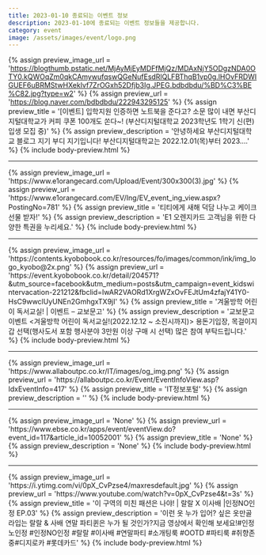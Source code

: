 ```yaml
---
title: 2023-01-10 종료되는 이벤트 정보
description: 2023-01-10에 종료되는 이벤트 정보들을 제공합니다.
category: event
image: /assets/images/event/logo.png
---
```

{% assign preview_image_url = 'https://blogthumb.pstatic.net/MjAyMjEyMDFfMjQz/MDAxNjY5ODgzNDA0OTY0.kQWOqZm0qkCAmywufqswQGeNufEsdRlQLFBThqB1vp0g.lHOvFRDWIGUEF6uBRMStwHXeklvf7ZrOGxh52Dfjb3Ig.JPEG.bdbdbdu/%BD%C3%BE%C82.jpg?type=w2' %}
{% assign preview_url = 'https://blog.naver.com/bdbdbdu/222943295125' %}
{% assign preview_title = '[이벤트] 입학지원 인증하면 노트북을 준다고? 소문 많이 내면 부산디지털대학교가 커피 쿠폰 100개도 쏜다~! (부산디지털대학교 2023학년도 1학기 신(편) 입생 모집 중)' %}
{% assign preview_description = '안녕하세요 부산디지털대학교 블로그 지기 부디 지기입니다! 부산디지털대학교는 2022.12.01(목)부터 2023....' %}
{% include body-preview.html %}
<hr>{% assign preview_image_url = 'https://www.e1orangecard.com/Upload/Event/300x300(3).jpg' %}
{% assign preview_url = 'https://www.e1orangecard.com/EV/Ing/EV_event_ing_view.aspx?PostingNo=781' %}
{% assign preview_title = '티티에게 새해 덕담 나누고 케이크 선물 받자!' %}
{% assign preview_description = 'E1 오렌지카드 고객님을 위한 다양한 특권을 누리세요.' %}
{% include body-preview.html %}
<hr>{% assign preview_image_url = 'https://contents.kyobobook.co.kr/resources/fo/images/common/ink/img_logo_kyobo@2x.png' %}
{% assign preview_url = 'https://event.kyobobook.co.kr/detail/204571?&utm_source=facebook&utm_medium=posts&utm_campaign=event_kidswintervacation-221212&fbclid=IwAR2VAORd1XrgWZxOvFEJtUm4zfajY41Y0-HsC9wwclUyUNEn2GmhgxTX9jI' %}
{% assign preview_title = '겨울방학 어린이 독서교실! | 이벤트 – 교보문고' %}
{% assign preview_description = '교보문고 이벤트 &lt;겨울방학 어린이 독서교실!(2022.12.12 ~ 소진시까지)&gt; 용돈기입장, 목걸이지갑 선택(행사도서 포함 행사분야 3만원 이상 구매 시 선택) 많은 참여 부탁드립니다.' %}
{% include body-preview.html %}
<hr>{% assign preview_image_url = 'https://www.allaboutpc.co.kr/IT/images/og_img.png' %}
{% assign preview_url = 'https://allaboutpc.co.kr/Event/EventInfoView.asp?IdxEventInfo=417' %}
{% assign preview_title = 'IT정보포털' %}
{% assign preview_description = '' %}
{% include body-preview.html %}
<hr>{% assign preview_image_url = 'None' %}
{% assign preview_url = 'https://www.ebse.co.kr/apps/event/eventView.do?event_id=117&article_id=10052001' %}
{% assign preview_title = 'None' %}
{% assign preview_description = 'None' %}
{% include body-preview.html %}
<hr>{% assign preview_image_url = 'https://i.ytimg.com/vi/0pX_CvPzse4/maxresdefault.jpg' %}
{% assign preview_url = 'https://www.youtube.com/watch?v=0pX_CvPzse4&t=3s' %}
{% assign preview_title = '이 구역의 미친 패션은 나야! | 랄랄 X 이사배 |인정NO인정 EP.03' %}
{% assign preview_description = '이런 옷 누가 입어? 싶은 옷만골라입는 랄랄 &amp; 사배 연말 파티퀸은 누가 될 것인가?지금 영상에서 확인해 보세요!#인정노인정 #인정NO인정 #랄랄 #이사배 #연말파티 #소개팅룩 #OOTD #파티룩 #취향존중#디지로카 #롯데카드' %}
{% include body-preview.html %}